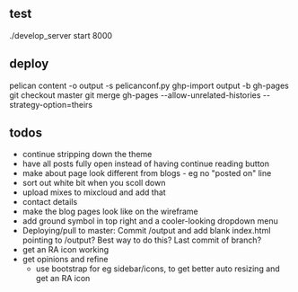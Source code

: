 ## test

./develop_server start 8000

## deploy

pelican content -o output -s pelicanconf.py
ghp-import output -b gh-pages
git checkout master
git merge gh-pages --allow-unrelated-histories --strategy-option=theirs

## todos

- continue stripping down the theme
- have all posts fully open instead of having continue reading button
- make about page look different from blogs - eg no "posted on" line
- sort out white bit when you scoll down
- upload mixes to mixcloud and add that
- contact details
- make the blog pages look like on the wireframe
- add ground symbol in top right and a cooler-looking dropdown menu
- Deploying/pull to master: Commit /output and add blank index.html pointing to
  /output? Best way to do this? Last commit of branch?
- get an RA icon working
- get opinions and refine
  - use bootstrap for eg sidebar/icons, to get better auto resizing and get an
    RA icon
